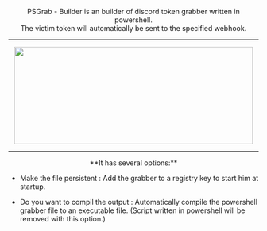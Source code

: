 <p align="center">
PSGrab - Builder is an builder of discord token grabber written in powershell. <br>
The victim token will automatically be sent to the specified webhook.
</p>

-----

<p align="center">
<img src="https://cdn.discordapp.com/attachments/956244677147897986/961921538930667550/unknown.png", width="480", height="196">
</p>

-----

<p align="center">**It has several options:**</p>

* Make the file persistent : 
	Add the grabber to a registry key to start him at startup.

* Do you want to compil the output :
	Automatically compile the powershell grabber file to an executable file.
	(Script written in powershell will be removed with this option.)


